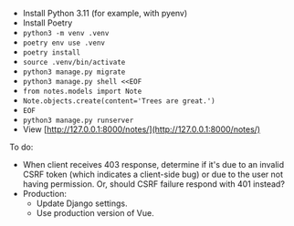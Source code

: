- Install Python 3.11 (for example, with pyenv)
- Install Poetry
- `python3 -m venv .venv`
- `poetry env use .venv`
- `poetry install`
- `source .venv/bin/activate`
- `python3 manage.py migrate`
- `python3 manage.py shell <<EOF`
- `from notes.models import Note`
- `Note.objects.create(content='Trees are great.')`
- `EOF`
- `python3 manage.py runserver`
- View [http://127.0.0.1:8000/notes/](http://127.0.0.1:8000/notes/)

To do:
- When client receives 403 response, determine if it's due to an invalid CSRF token (which indicates a client-side bug) or due to the user not having permission. Or, should CSRF failure respond with 401 instead?
- Production:
    - Update Django settings.
    - Use production version of Vue.
